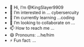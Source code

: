 - 👋 Hi, I’m @KingSlayer9909
- 👀 I’m interested in ... cybersercuity
- 🌱 I’m currently learning ...coding
- 💞️ I’m looking to collaborate on ...
- 📫 How to reach me ...
- 😄 Pronouns: ...he/him
- ⚡ Fun fact: ...

<!---
KingSlayer9909/KingSlayer9909 is a ✨ special ✨ repository because its `README.md` (this file) appears on your GitHub profile.
You can click the Preview link to take a look at your changes.
--->
